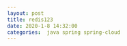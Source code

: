 ```yaml
---
layout: post
title: redis123
date: 2020-1-8 14:32:00
categories:  java spring spring-cloud
---
```



